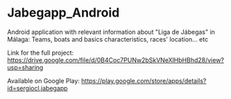 # Jabegapp_Android
Android application with relevant information about "Liga de Jábegas" in Málaga: Teams, boats and basics characteristics, races' location... etc


Link for the full project: https://drive.google.com/file/d/0B4Coc7PUNw2bSkVNeXlHbHBhd28/view?usp=sharing

Available on Google Play: https://play.google.com/store/apps/details?id=sergiocl.jabegapp
